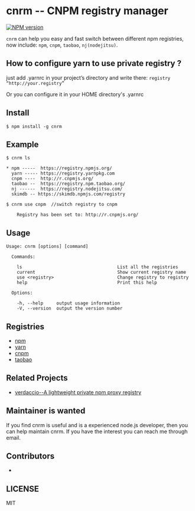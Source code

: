 cnrm -- CNPM registry manager
===

[![NPM version][npm-image]][npm-url]

`cnrm` can help you easy and fast switch between different npm registries,
now include: `npm`, `cnpm`, `taobao`, `nj(nodejitsu)`.

## How to configure yarn to use private registry ?
just add .yarnrc in your project’s directory and write there:
`registry “http://your.registry”`

Or you can configure it in your HOME directory's .yarnrc


## Install

```
$ npm install -g cnrm
```

## Example
```
$ cnrm ls

* npm -----  https://registry.npmjs.org/
  yarn ----- https://registry.yarnpkg.com
  cnpm ----  http://r.cnpmjs.org/
  taobao --  https://registry.npm.taobao.org/
  nj ------  https://registry.nodejitsu.com/
  skimdb -- https://skimdb.npmjs.com/registry

```

```
$ cnrm use cnpm  //switch registry to cnpm

    Registry has been set to: http://r.cnpmjs.org/

```

## Usage

```
Usage: cnrm [options] [command]

  Commands:

    ls                                    List all the registries
    current                               Show current registry name
    use <registry>                        Change registry to registry
    help                                  Print this help

  Options:

    -h, --help     output usage information
    -V, --version  output the version number
```

## Registries

* [npm](https://www.npmjs.org)
* [yarn](https://yarnpkg.com)
* [cnpm](http://cnpmjs.org)
* [taobao](http://npm.taobao.org/)

## Related Projects

* [verdaccio--A lightweight private npm proxy registry](https://verdaccio.org/)

## Maintainer is wanted

If you find cnrm is useful and is a experienced node.js developer, then you can help maintain cnrm.
If you have the interest you can reach me through email.

## Contributors 

* [](https://github.com/EmilyMew)

## LICENSE
MIT


[npm-image]: https://img.shields.io/npm/v/cnrm.svg?style=flat-square
[npm-url]: https://npmjs.org/package/cnrm
